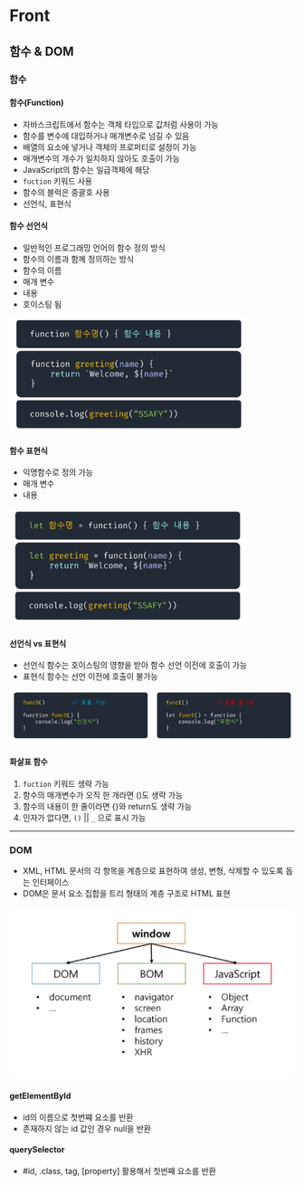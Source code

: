 # Front

## 함수 & DOM

### 함수

#### 함수(Function)

- 자바스크립트에서 함수는 객체 타입으로 값처럼 사용이 가능
- 함수를 변수에 대입하거나 매개변수로 넘길 수 있음
- 배열의 요소에 넣거나 객체의 프로퍼티로 설정이 가능
- 매개변수의 개수가 일치하지 않아도 호출이 가능
- JavaScript의 함수는 일급객체에 해당
- `fuction` 키워드 사용
- 함수의 블럭은 중괄호 사용
- 선언식, 표현식

#### 함수 선언식

- 일반적인 프로그래밍 언어의 함수 정의 방식
- 함수의 이름과 함께 정의하는 방식
- 함수의 이름
- 매개 변수
- 내용
- 호이스팅 됨

![alt text](image.png)

#### 함수 표현식

- 익명함수로 정의 가능
- 매개 변수
- 내용

![alt text](image-1.png)

#### 선언식 vs 표현식

- 선언식 함수는 호이스팅의 영향을 받아 함수 선언 이전에 호출이 가능
- 표현식 함수는 선언 이전에 호출이 불가능

![alt text](image-2.png)

#### 화살표 함수

1. `fuction` 키워드 생략 가능
2. 함수의 매개변수가 오직 한 개라면 ()도 생략 가능
3. 함수의 내용이 한 줄이라면 {}와 return도 생략 가능
4. 인자가 없다면, `()` || `_` 으로 표시 가능

---

### DOM

- XML, HTML 문서의 각 항목을 계층으로 표현하여 생성, 변형, 삭제할 수 있도록 돕는 인터페이스
- DOM은 문서 요소 집합을 트리 형태의 계층 구조로 HTML 표현

![alt text](image-3.png)

#### getElementById

- id의 이름으로 첫번쨰 요소를 반환
- 존재하지 않는 id 값인 경우 null을 반환

#### querySelector

- #id, .class, tag, [property] 활용해서 첫번째 요소를 반환
